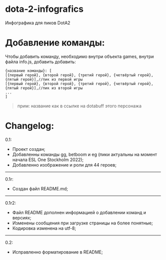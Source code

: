 
# dota-2-infografics

Инфографика для пиков DotA2

# Добавление команды:
Чтобы добавить команду, необходимо внутри объекта games, внутри файла info.js, добавить добавить:  

    {название команды}: [  
    [{первый герой}, {второй герой}, {третий герой}, {четвёртый герой}, {пятый герой}],//пик из первой игры  
    [{первый герой}, {второй герой}, {третий герой}, {четвёртый герой}, {пятый герой}],//пик из второй игры  
    ...  
    ]  

>прим: название как в ссылке на dotabuff этого персонажа

# Changelog:
0.1:

 - Проект создан;
 - Добавленны команды gg, betboom и eg (пики актуальны на момент начала
   ESL One Stockholm 2022);
 - Добавленно изображение и роли для 44 героев;
 ---

0.1r:

 - Создан файл README.md;
 ---

0.1r2:

 - Файл README дополнен информацией о добавлении команд и версиях;
 - Изменены сообщения при загрузке страницы на более понятные;
 - Кодировка изменена на utf-8;
  ---

0.2:

 - Исправленно форматирование в README;
